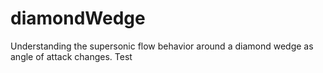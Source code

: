 # diamondWedge
Understanding the supersonic flow behavior around a diamond wedge as angle of attack changes.
Test